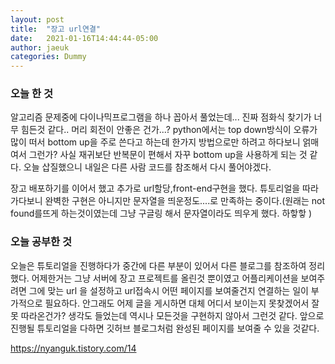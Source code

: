 ```yaml
---
layout: post
title:  "장고 url연결"
date:   2021-01-16T14:44:44-05:00
author: jaeuk
categories: Dummy
---
```


### **오늘 한 것**
알고리즘 문제중에 다이나믹프로그램을 하나 꼽아서 풀었는데... 진짜 점화식 찾기가 너무 힘든것 같다.. 머리 회전이 안좋은 건가...? python에서는 top down방식이 오류가 많이 떠서 bottom up을 주로 쓴다고 하는데 한가지 방법으로만 하려고 하다보니 얽매여서 그런가? 사실 재귀보단 반복문이 편해서 자꾸  bottom up을 사용하게 되는 것 같다. 오늘 삽질했으니 내일은 다른 사람 코드를 참조해서 다시 풀어야겠다.

장고 배포하기를 이어서 했고 추가로 url할당,front-end구현을 했다. 튜토리얼을 따라 가다보니 완벽한 구현은 아니지만 문자열을 띄운정도....로 만족하는 중이다.(원래는 not found를뜨게 하는것이였는데 그냥 구글링 해서 문자열이라도 띄우게 했다. 하핳핳 )
### **오늘 공부한 것** 
오늘은 튜토리얼을 진행하다가 중간에 다른 부분이 있어서 다른 블로그를 참조하여 정리했다. 
어제한거는 그냥 서버에 장고 프로젝트를 올린것 뿐이였고 어플리케이션을 보여주려면 그에 맞는 url 을 설정하고 url접속시 어떤 페이지를 보여줄건지 연결하는 일이 부가적으로 필요하다.
안그래도 어제 글을 게시하면 대체 어디서 보이는지 못찾겠어서 잘못 따라온건가? 생각도 들었는데 역시나 모든것을 구현하지 않아서 그런것 같다. 앞으로 진행될 튜토리얼을 다하면 깃허브 블로그처럼 완성된 페이지를 보여줄 수 있을 것같다.

https://nyanguk.tistory.com/14